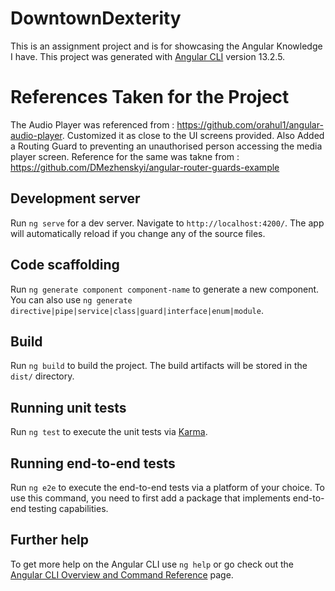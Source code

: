 # DowntownDexterity
This is an assignment project and is for showcasing the Angular Knowledge I have.
This project was generated with [Angular CLI](https://github.com/angular/angular-cli) version 13.2.5.

# References Taken for the Project
The Audio Player was referenced from : https://github.com/orahul1/angular-audio-player. Customized it as close to the UI screens provided.
Also Added a Routing Guard to preventing an unauthorised person accessing the media player screen. Reference for the same was takne from : https://github.com/DMezhenskyi/angular-router-guards-example
## Development server

Run `ng serve` for a dev server. Navigate to `http://localhost:4200/`. The app will automatically reload if you change any of the source files.

## Code scaffolding

Run `ng generate component component-name` to generate a new component. You can also use `ng generate directive|pipe|service|class|guard|interface|enum|module`.

## Build

Run `ng build` to build the project. The build artifacts will be stored in the `dist/` directory.

## Running unit tests

Run `ng test` to execute the unit tests via [Karma](https://karma-runner.github.io).

## Running end-to-end tests

Run `ng e2e` to execute the end-to-end tests via a platform of your choice. To use this command, you need to first add a package that implements end-to-end testing capabilities.

## Further help

To get more help on the Angular CLI use `ng help` or go check out the [Angular CLI Overview and Command Reference](https://angular.io/cli) page.
